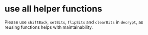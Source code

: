 # use all helper functions

Please use `shiftBack`, `setBits`, `flipBits` and `clearBits` in `decrypt`, as reusing functions helps with maintainability.
